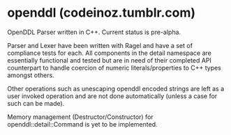 openddl (codeinoz.tumblr.com)
=======

OpenDDL Parser written in C++. Current status is pre-alpha. 

Parser and Lexer have been written with Ragel and have a set of compliance tests for each. 
All components in the detail namespace are essentially functional and tested but are in need of
their completed API counterpart to handle coercion of numeric literals/properties to C++ types
amongst others.

Other operations such as unescaping openddl encoded strings are left as a user invoked operation 
and are not done automatically (unless a case for such can be made).

Memory management (Destructor/Constructor) for openddl::detail::Command is yet to be implemented.

